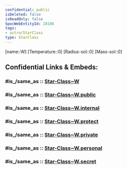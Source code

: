 ```yaml
---
confidential: public
isDeleted: false
isReadOnly: false
SpocWebEntityId: 28186
tags:
- astro/StarClass
type: StarClass
---
```


[name::W]
[Temperature::0]
[Radius-sol::0]
[Mass-sol::0]


## Confidential Links & Embeds: 

### #is_/same_as :: [Star-Class~W](/_Standards/Astronomy/Star~Class/Star-Class~W.md) 

### #is_/same_as :: [Star-Class~W.public](/_public/Astronomy/Star~Class/Star-Class~W.public.md) 

### #is_/same_as :: [Star-Class~W.internal](/_internal/Astronomy/Star~Class/Star-Class~W.internal.md) 

### #is_/same_as :: [Star-Class~W.protect](/_protect/Astronomy/Star~Class/Star-Class~W.protect.md) 

### #is_/same_as :: [Star-Class~W.private](/_private/Astronomy/Star~Class/Star-Class~W.private.md) 

### #is_/same_as :: [Star-Class~W.personal](/_personal/Astronomy/Star~Class/Star-Class~W.personal.md) 

### #is_/same_as :: [Star-Class~W.secret](/_secret/Astronomy/Star~Class/Star-Class~W.secret.md)

